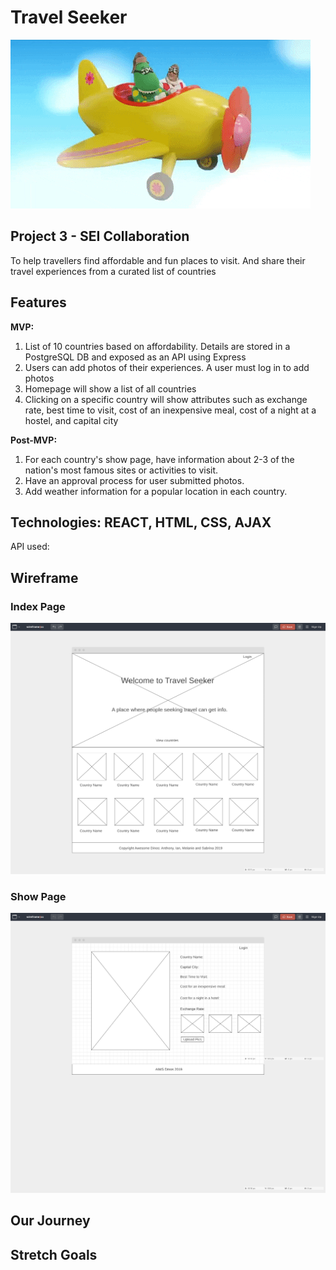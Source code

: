 # Travel Seeker
![Image](flyingdino.gif)


## Project 3 - SEI Collaboration

To help travellers find affordable and fun places to visit.  And share their travel experiences from a curated list of countries

## Features

**MVP:**

1. List of 10 countries based on affordability.  Details are stored in a PostgreSQL DB and exposed as an API using Express
2. Users can add photos of their experiences. A user must log in to add photos
3. Homepage will show a list of all countries
4. Clicking on a specific country will show attributes such as exchange rate, best time to visit, cost of an inexpensive meal, cost of a night at a hostel, and capital city

**Post-MVP:**
1. For each country's show page, have information about 2-3 of the nation's most famous sites or activities to visit. 
2. Have an approval process for user submitted photos.
3. Add weather information for a popular location in each country.


## Technologies: REACT, HTML, CSS, AJAX
API used: 

## Wireframe
### Index Page
![Image](IndexPageWireframe.png)

### Show Page
![Image](ShowPageWireframe.png)


## Our Journey


## Stretch Goals

